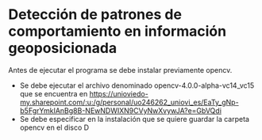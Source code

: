 # Detección de patrones de comportamiento en información geoposicionada

Antes de ejecutar el programa se debe instalar previamente opencv.
* Se debe ejecutar el archivo denominado opencv-4.0.0-alpha-vc14_vc15 que se encuentra en https://unioviedo-my.sharepoint.com/:u:/g/personal/uo246262_uniovi_es/EaTy_gNp-b5FgrYmkIAnBg8B-NEwNDWIXN9CVyNwXvywJA?e=GbVQdi
* Se debe especificar en la instalación que se quiere guardar la carpeta opencv en el disco D
